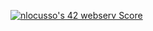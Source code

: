 [![nlocusso's 42 webserv Score](https://badge42.vercel.app/api/v2/cli2vy3vp021309kxo1tonesa/project/3073470)](https://github.com/JaeSeoKim/badge42)
